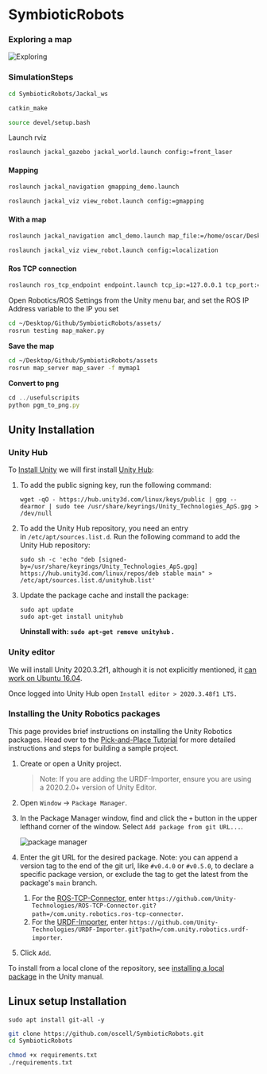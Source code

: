 # SymbioticRobots

### Exploring a map
![Exploring](assets/Exploring_gif.gif)

### SimulationSteps

```bash
cd SymbioticRobots/Jackal_ws
```

```bash
catkin_make
```

```bash
source devel/setup.bash
```

Launch rviz

```bash
roslaunch jackal_gazebo jackal_world.launch config:=front_laser
```

#### Mapping
```bash
roslaunch jackal_navigation gmapping_demo.launch
```


```bash
roslaunch jackal_viz view_robot.launch config:=gmapping
```
#### With a map
```bash
roslaunch jackal_navigation amcl_demo.launch map_file:=/home/oscar/Desktop/SymbioticRobots/assets/full_map.yml
```

```bash
roslaunch jackal_viz view_robot.launch config:=localization
```
#### Ros TCP connection

```bash
roslaunch ros_tcp_endpoint endpoint.launch tcp_ip:=127.0.0.1 tcp_port:=10000
```

Open Robotics/ROS Settings from the Unity menu bar, and set the ROS IP Address variable to the IP you set


```bash
cd ~/Desktop/Github/SymbioticRobots/assets/
rosrun testing map_maker.py
```

************************Save the map************************

```bash
cd ~/Desktop/Github/SymbioticRobots/assets
rosrun map_server map_saver -f mymap1
```

****************************Convert to png****************************

```jsx
cd ../usefulscripits
python pgm_to_png.py
```

## Unity Installation

### Unity Hub

To [Install Unity](https://unity.com/download) we will first install [Unity Hub](https://docs.unity3d.com/hub/manual/InstallHub.html#install-hub-linux):

1. To add the public signing key, run the following command:
    
    ```
    wget -qO - https://hub.unity3d.com/linux/keys/public | gpg --dearmor | sudo tee /usr/share/keyrings/Unity_Technologies_ApS.gpg > /dev/null
    
    ```
    
2. To add the Unity Hub repository, you need an entry in `/etc/apt/sources.list.d`. Run the following command to add the Unity Hub repository:
    
    ```
    sudo sh -c 'echo "deb [signed-by=/usr/share/keyrings/Unity_Technologies_ApS.gpg] https://hub.unity3d.com/linux/repos/deb stable main" > /etc/apt/sources.list.d/unityhub.list'
    
    ```
    
3. Update the package cache and install the package:
    
    ```
    sudo apt update
    sudo apt-get install unityhub
    ```
    
    **Uninstall with: `sudo apt-get remove unityhub` .**
    

### Unity editor

We will install Unity 2020.3.2f1, although it is not explicitly mentioned, it [can work on Ubuntu 16.04](https://docs.unity3d.com/2020.1/Documentation/Manual/system-requirements.html).

Once logged into Unity Hub open `Install editor > 2020.3.48f1 LTS.`


### Installing the Unity Robotics packages

This page provides brief instructions on installing the Unity Robotics packages. Head over to the [Pick-and-Place Tutorial](https://github.com/Unity-Technologies/Unity-Robotics-Hub/blob/main/tutorials/pick_and_place/README.md) for more detailed instructions and steps for building a sample project.

1. Create or open a Unity project.
    
    > Note: If you are adding the URDF-Importer, ensure you are using a 2020.2.0+ version of Unity Editor.
    > 
2. Open `Window` -> `Package Manager`.
3. In the Package Manager window, find and click the `+` button in the upper lefthand corner of the window. Select `Add package from git URL...`.
    
    ![package manager](https://github.com/Unity-Technologies/Unity-Robotics-Hub/raw/main/images/packman.png)
    
4. Enter the git URL for the desired package. Note: you can append a version tag to the end of the git url, like `#v0.4.0` or `#v0.5.0`, to declare a specific package version, or exclude the tag to get the latest from the package's `main` branch.
    1. For the [ROS-TCP-Connector](https://github.com/Unity-Technologies/ROS-TCP-Connector), enter `https://github.com/Unity-Technologies/ROS-TCP-Connector.git?path=/com.unity.robotics.ros-tcp-connector`.
    2. For the [URDF-Importer](https://github.com/Unity-Technologies/URDF-Importer), enter `https://github.com/Unity-Technologies/URDF-Importer.git?path=/com.unity.robotics.urdf-importer`.
5. Click `Add`.

To install from a local clone of the repository, see [installing a local package](https://docs.unity3d.com/Manual/upm-ui-local.html) in the Unity manual.


## Linux setup Installation
```
sudo apt install git-all -y
```

```bash
git clone https://github.com/oscell/SymbioticRobots.git
cd SymbioticRobots
```

```bash
chmod +x requirements.txt
./requirements.txt
```
